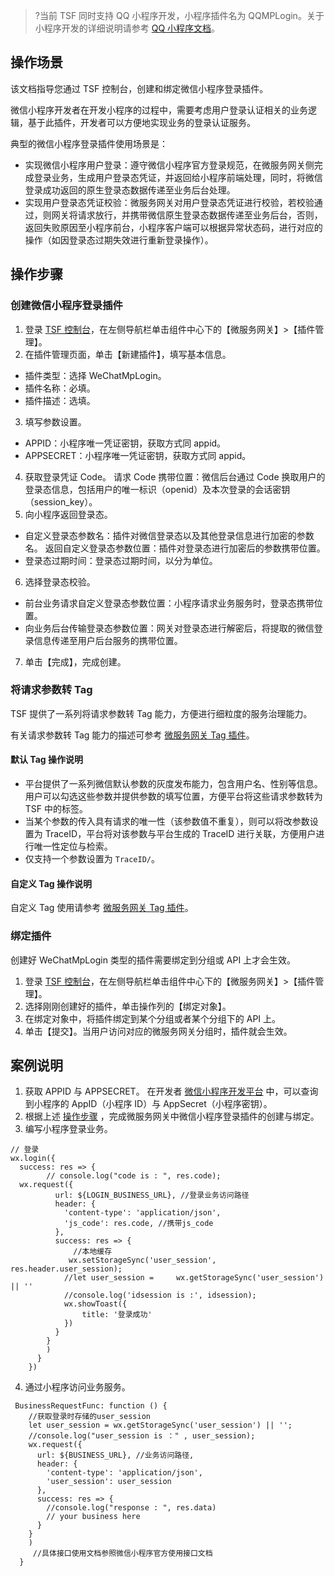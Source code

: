 >?当前 TSF 同时支持 QQ 小程序开发，小程序插件名为 QQMPLogin。关于小程序开发的详细说明请参考 [QQ 小程序文档](https://q.qq.com/wiki/#_1-%E9%98%85%E8%AF%BB%E6%96%87%E6%A1%A3)。 

## 操作场景
该文档指导您通过 TSF 控制台，创建和绑定微信小程序登录插件。

微信小程序开发者在开发小程序的过程中，需要考虑用户登录认证相关的业务逻辑，基于此插件，开发者可以方便地实现业务的登录认证服务。

典型的微信小程序登录插件使用场景是：

- 实现微信小程序用户登录：遵守微信小程序官方登录规范，在微服务网关侧完成登录业务，生成用户登录态凭证，并返回给小程序前端处理，同时，将微信登录成功返回的原生登录态数据传递至业务后台处理。
- 实现用户登录态凭证校验：微服务网关对用户登录态凭证进行校验，若校验通过，则网关将请求放行，并携带微信原生登录态数据传递至业务后台，否则，返回失败原因至小程序前台，小程序客户端可以根据异常状态码，进行对应的操作（如因登录态过期失效进行重新登录操作）。

<span id="steps"></span>
## 操作步骤


### 创建微信小程序登录插件
1. 登录 [TSF 控制台](https://console.cloud.tencent.com/tsf)，在左侧导航栏单击组件中心下的【微服务网关】>【插件管理】。
2. 在插件管理页面，单击【新建插件】，填写基本信息。
 - 插件类型：选择 WeChatMpLogin。
 - 插件名称：必填。
 - 插件描述：选填。
3. 填写参数设置。
 - APPID：小程序唯一凭证密钥，获取方式同 appid。
 - APPSECRET：小程序唯一凭证密钥，获取方式同 appid。
4. 获取登录凭证 Code。
请求 Code 携带位置：微信后台通过 Code 换取用户的登录态信息，包括用户的唯一标识（openid）及本次登录的会话密钥（session_key）。
5. 向小程序返回登录态。
 - 自定义登录态参数名：插件对微信登录态以及其他登录信息进行加密的参数名。
返回自定义登录态参数位置：插件对登录态进行加密后的参数携带位置。
 - 登录态过期时间：登录态过期时间，以分为单位。
6. 选择登录态校验。
 - 前台业务请求自定义登录态参数位置：小程序请求业务服务时，登录态携带位置。
 - 向业务后台传输登录态参数位置：网关对登录态进行解密后，将提取的微信登录信息传递至用户后台服务的携带位置。
7. 单击【完成】，完成创建。


### 将请求参数转 Tag
TSF 提供了一系列将请求参数转 Tag 能力，方便进行细粒度的服务治理能力。

有关请求参数转 Tag 能力的描述可参考 [微服务网关 Tag 插件](https://cloud.tencent.com/document/product/649/43489)。

#### 默认 Tag 操作说明

- 平台提供了一系列微信默认参数的灰度发布能力，包含用户名、性别等信息。用户可以勾选这些参数并提供参数的填写位置，方便平台将这些请求参数转为 TSF 中的标签。
- 当某个参数的传入具有请求的唯一性（该参数值不重复），则可以将改参数设置为 TraceID，平台将对该参数与平台生成的 TraceID 进行关联，方便用户进行唯一性定位与检索。
- 仅支持一个参数设置为 `TraceID/`。

#### 自定义 Tag 操作说明

自定义 Tag 使用请参考 [微服务网关 Tag 插件](https://cloud.tencent.com/document/product/649/43489)。


### 绑定插件
创建好 WeChatMpLogin 类型的插件需要绑定到分组或 API 上才会生效。

1. 登录 [TSF 控制台](https://console.cloud.tencent.com/tsf)，在左侧导航栏单击组件中心下的【微服务网关】>【插件管理】。
2. 选择刚刚创建好的插件，单击操作列的【绑定对象】。
3. 在绑定对象中，将插件绑定到某个分组或者某个分组下的 API 上。
4. 单击【提交】。当用户访问对应的微服务网关分组时，插件就会生效。



## 案例说明
1. 获取 APPID 与 APPSECRET。
在开发者 [微信小程序开发平台](https://mp.weixin.qq.com/) 中，可以查询到小程序的 AppID（小程序 ID）与 AppSecret（小程序密钥）。
2. 根据上述 [操作步骤](#steps) ，完成微服务网关中微信小程序登录插件的创建与绑定。
3. 编写小程序登录业务。
```
// 登录
wx.login({
  success: res => {
        // console.log("code is : ", res.code);
  wx.request({
          url: ${LOGIN_BUSINESS_URL}, //登录业务访问路径
          header: {
            'content-type': 'application/json',
            'js_code': res.code, //携带js_code
          },
          success: res => {
              //本地缓存
             wx.setStorageSync('user_session',     res.header.user_session);
            //let user_session =     wx.getStorageSync('user_session') || ''
            //console.log('idsession is :', idsession);
            wx.showToast({
                title: '登录成功'
            })
          }
        }
        )
      }
    }) 
```
4. 通过小程序访问业务服务。
```
 BusinessRequestFunc: function () {
    //获取登录时存储的user_session
    let user_session = wx.getStorageSync('user_session') || '';
    //console.log("user_session is ：" , user_session);
    wx.request({
      url: ${BUSINESS_URL}, //业务访问路径,
      header: {
        'content-type': 'application/json', 
        'user_session': user_session
      },
      success: res => {
        //console.log("response : ", res.data)
        // your business here   
      }
    }
    )
     //具体接口使用文档参照微信小程序官方使用接口文档
  } 
 ```
